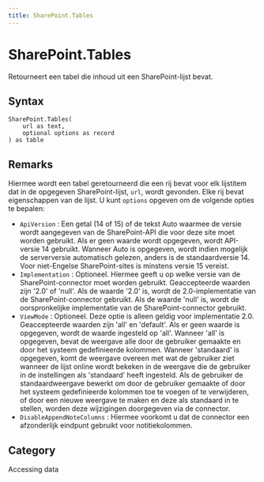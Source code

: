 ```yaml
---
title: SharePoint.Tables
---
```


# SharePoint.Tables


Retourneert een tabel die inhoud uit een SharePoint-lijst bevat.


## Syntax

```powerquery
SharePoint.Tables(
    url as text,
    optional options as record
) as table
```


## Remarks

Hiermee wordt een tabel geretourneerd die een rij bevat voor elk lijstitem dat in de opgegeven SharePoint-lijst, <code>url</code>, wordt gevonden. Elke rij bevat eigenschappen van de lijst. U kunt <code>options</code> opgeven om de volgende opties te bepalen:    <ul><li><code>ApiVersion</code> : Een getal (14 of 15) of de tekst Auto waarmee de versie wordt aangegeven van de SharePoint-API die voor deze site moet worden gebruikt. Als er geen waarde wordt opgegeven, wordt API-versie 14 gebruikt. Wanneer Auto is opgegeven, wordt indien mogelijk de serverversie automatisch gelezen, anders is de standaardversie 14. Voor niet-Engelse SharePoint-sites is minstens versie 15 vereist.</li><li><code>Implementation</code> : Optioneel. Hiermee geeft u op welke versie van de SharePoint-connector moet worden gebruikt. Geaccepteerde waarden zijn &#39;2.0&#39; of &#39;null&#39;. Als de waarde &#39;2.0&#39; is, wordt de 2.0-implementatie van de SharePoint-connector gebruikt. Als de waarde &#39;null&#39; is, wordt de oorspronkelijke implementatie van de SharePoint-connector gebruikt.</li><li><code>ViewMode</code> : Optioneel. Deze optie is alleen geldig voor implementatie 2.0. Geaccepteerde waarden zijn &#39;all&#39; en &#39;default&#39;. Als er geen waarde is opgegeven, wordt de waarde ingesteld op &#39;all&#39;. Wanneer &#39;all&#39; is opgegeven, bevat de weergave alle door de gebruiker gemaakte en door het systeem gedefinieerde kolommen. Wanneer &#39;standaard&#39; is opgegeven, komt de weergave overeen met wat de gebruiker ziet wanneer de lijst online wordt bekeken in de weergave die de gebruiker in de instellingen als &#39;standaard&#39; heeft ingesteld. Als de gebruiker de standaardweergave bewerkt om door de gebruiker gemaakte of door het systeem gedefinieerde kolommen toe te voegen of te verwijderen, of door een nieuwe weergave te maken en deze als standaard in te stellen, worden deze wijzigingen doorgegeven via de connector.</li><li><code>DisableAppendNoteColumns</code> : Hiermee voorkomt u dat de connector een afzonderlijk eindpunt gebruikt voor notitiekolommen.</li></ul>    



## Category
Accessing data
